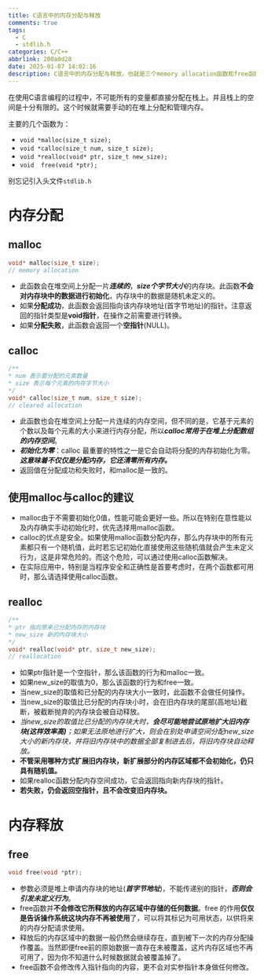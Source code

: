 ```yaml
---
title: C语言中的内存分配与释放
comments: true
tags:
  - C
  - stdlib.h
categories: C/C++
abbrlink: 200a0d28
date: 2025-01-07 14:02:16
description: C语言中的内存分配与释放，也就是三个memory allocation函数和free函数。
---
```


在使用C语言编程的过程中，不可能所有的变量都直接分配在栈上。并且栈上的空间是十分有限的。这个时候就需要手动的在堆上分配和管理内存。


主要的几个函数为：
- ```void *malloc(size_t size);```
- ```void *calloc(size_t num, size_t size);```
- ```void *realloc(void* ptr, size_t new_size);```
- ```void  free(void *ptr);```


别忘记引入头文件```stdlib.h```
<!--more1-->

# 内存分配




## malloc

```c
void* malloc(size_t size);
// memory allocation
```

- 此函数会在堆空间上分配一片***连续的***，***size个字节大小***的内存块。此函数**不会对内存块中的数据进行初始化**，内存块中的数据是随机未定义的。
- 如果**分配成功**，此函数会返回指向该内存块地址(首字节地址)的指针。注意返回的指针类型是**void指针**，在操作之前需要进行转换。
- 如果**分配失败**，此函数会返回一个**空指针**(NULL)。



## calloc

```c
/**
* num 表示要分配的元素数量
* size 表示每个元素的内存字节大小
*/
void* calloc(size_t num, size_t size);
// cleared allocation
```

- 此函数也会在堆空间上分配一片连续的内存空间，但不同的是，它基于元素的个数以及每个元素的大小来进行内存分配，所以***calloc常用于在堆上分配数组的内存空间***。
- ***初始化为零***：calloc 最重要的特性之一是它会自动将分配的内存初始化为零。***这意味着不仅仅是分配内存，它还清零所有内存。***
- 返回值在分配成功和失败时，和malloc是一致的。



## 使用malloc与calloc的建议

- malloc由于不需要初始化0值，性能可能会更好一些。所以在特别在意性能以及内存确实手动初始化时，优先选择用malloc函数。
- calloc的优点是安全。如果使用malloc函数分配内存，那么内存块中的所有元素都只有一个随机值，此时若忘记初始化直接使用这些随机值就会产生未定义行为，这是非常危险的。而这个危险，可以通过使用calloc函数解决。
- 在实际应用中，特别是当程序安全和正确性是首要考虑时，在两个函数都可用时，那么请选择使用calloc函数。



## realloc

```c
/**
* ptr 指向原来已分配内存的内存块
* new_size 新的内存块大小
*/
void* realloc(void* ptr, size_t new_size);
// reallocation
```

- 如果ptr指针是一个空指针，那么该函数的行为和malloc一致。
- 如果new_size的取值为0，那么该函数的行为和free一致。
- 当new_size的取值和已分配的内存块大小一致时，此函数不会做任何操作。
- 当new_size的取值比已分配的内存块小时，会在旧内存块的尾部(高地址)截断，被截断抛弃的内存块会被自动释放。
- *当new_size的取值比已分配的内存块大时，**会尽可能地尝试原地扩大旧内存块(这样效率高)**；如果无法原地进行扩大，则会在别处申请空间分配new_size大小的新内存块，并将旧内存块中的数据全部复制进去后，将旧内存块自动释放。*
- **不管采用哪种方式扩展旧内存块，新扩展部分的内存区域都不会初始化，仍只具有随机值。**
- 如果realloc函数分配内存空间成功，它会返回指向新内存块的指针。
- **若失败，仍会返回空指针，且不会改变旧内存块。**






# 内存释放


## free


```c
void free(void *ptr);
```

- 参数必须是堆上申请内存块的地址(***首字节地址***)，不能传递别的指针，***否则会引发未定义行为***。
- free函数并**不会修改它所释放的内存区域中存储的任何数据**。free 的作用**仅仅是告诉操作系统这块内存不再被使用**了，可以将其标记为可用状态，以供将来的内存分配请求使用。
- 释放后的内存区域中的数据一般仍然会继续存在，直到被下一次的内存分配操作覆盖。当然即便free前的原始数据一直存在未被覆盖，这片内存区域也不再可用了，因为你不知道什么时候数据就会被覆盖掉了。
- free函数不会修改传入指针指向的内容，更不会对实参指针本身做任何修改。

